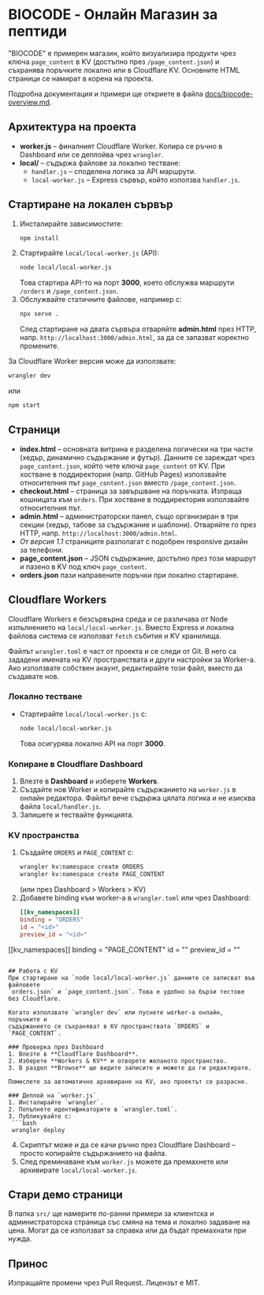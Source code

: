# BIOCODE - Онлайн Магазин за пептиди

"BIOCODE" е примерен магазин, който визуализира продукти чрез ключа `page_content` в KV (достъпно през `/page_content.json`) и съхранява поръчките локално или в Cloudflare KV. Основните HTML страници се намират в корена на проекта.

Подробна документация и примери ще откриете в файла [docs/biocode-overview.md](docs/biocode-overview.md).

## Архитектура на проекта
* **worker.js** – финалният Cloudflare Worker. Копира се ръчно в Dashboard или се деплойва чрез `wrangler`.
* **local/** – съдържа файлове за локално тестване:
  * `handler.js` – споделена логика за API маршрути.
  * `local-worker.js` – Express сървър, който използва `handler.js`.

## Стартиране на локален сървър
1. Инсталирайте зависимостите:
   ```bash
   npm install
   ```
2. Стартирайте `local/local-worker.js` (API):
   ```bash
   node local/local-worker.js
   ```
   Това стартира API-то на порт **3000**, което обслужва маршрути `/orders` и `/page_content.json`.
3. Обслужвайте статичните файлове, например с:
   ```bash
   npx serve .
   ```
   След стартиране на двата сървъра отваряйте **admin.html** през HTTP, напр. `http://localhost:3000/admin.html`, за да се запазват коректно промените.


За Cloudflare Worker версия може да използвате:
```bash
wrangler dev
```
или
```bash
npm start
```

## Страници
- **index.html** – основната витрина е разделена логически на три части (хедър, динамично съдържание и футър). Данните се зареждат чрез `page_content.json`, който чете ключа `page_content` от KV. При хостване в поддиректория (напр. GitHub Pages) използвайте относителния път `page_content.json` вместо `/page_content.json`.
- **checkout.html** – страница за завършване на поръчката. Изпраща кошницата към `orders`. При хостване в поддиректория използвайте относителния път.
- **admin.html** – администраторски панел, също организиран в три секции (хедър, табове за съдържание и шаблони). Отваряйте го през HTTP, напр. `http://localhost:3000/admin.html`.
- *От версия 1.1* страниците разполагат с подобрен responsive дизайн за телефони.
- **page_content.json** – JSON съдържание, достъпно през този маршрут и пазено в KV под ключ `page_content`.
- **orders.json** пази направените поръчки при локално стартиране.
## Cloudflare Workers
Cloudflare Workers е безсървърна среда и се различава от Node изпълнението на `local/local-worker.js`.
Вместо Express и локална файлова система се използват `fetch` събития и KV хранилища.

Файлът `wrangler.toml` е част от проекта и се следи от Git. В него са зададени имената на KV пространствата и други настройки за Worker-а. Ако използвате собствен акаунт, редактирайте този файл, вместо да създавате нов.

### Локално тестване
- Стартирайте `local/local-worker.js` с:
  ```bash
  node local/local-worker.js
  ```
  Това осигурява локално API на порт **3000**.

### Копиране в Cloudflare Dashboard
1. Влезте в **Dashboard** и изберете **Workers**.
2. Създайте нов Worker и копирайте съдържанието на `worker.js` в онлайн редактора. Файлът вече съдържа цялата логика и не изисква файла `local/handler.js`.
3. Запишете и тествайте функцията.

### KV пространства
1. Създайте `ORDERS` и `PAGE_CONTENT` с:
   ```bash
   wrangler kv:namespace create ORDERS
   wrangler kv:namespace create PAGE_CONTENT
   ```
   (или през Dashboard > Workers > KV)
2. Добавете binding към worker-а в `wrangler.toml` или чрез Dashboard:
   ```toml
   [[kv_namespaces]]
   binding = "ORDERS"
   id = "<id>"
   preview_id = "<id>"

  [[kv_namespaces]]
  binding = "PAGE_CONTENT"
  id = "<id>"
  preview_id = "<id>"
  ```

## Работа с KV
При стартиране на `node local/local-worker.js` данните се записват във файловете
`orders.json` и `page_content.json`. Това е удобно за бързи тестове без Cloudflare.

Когато използвате `wrangler dev` или пуснете worker-а онлайн, поръчките и
съдържанието се съхраняват в KV пространствата `ORDERS` и `PAGE_CONTENT`.

### Проверка през Dashboard
1. Влезте в **Cloudflare Dashboard**.
2. Изберете **Workers & KV** и отворете желаното пространство.
3. В раздел **Browse** ще видите записите и можете да ги редактирате.

Помислете за автоматично архивиране на KV, ако проектът се разрасне.

### Деплой на `worker.js`
1. Инсталирайте `wrangler`.
2. Попълнете идентификаторите в `wrangler.toml`.
3. Публикувайте с:
   ```bash
   wrangler deploy
   ```
4. Скриптът може и да се качи ръчно през Cloudflare Dashboard – просто копирайте съдържанието на файла.
5. След преминаване към `worker.js` можете да премахнете или архивирате `local/local-worker.js`.

## Стари демо страници
В папка `src/` ще намерите по-ранни примери за клиентска и администраторска страница със смяна на тема и локално задаване на цена. Могат да се използват за справка или да бъдат премахнати при нужда.

## Принос
Изпращайте промени чрез Pull Request. Лицензът е MIT.
